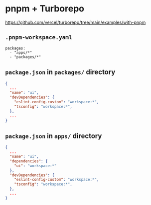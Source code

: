 # pnpm + Turborepo

https://github.com/vercel/turborepo/tree/main/examples/with-pnpm

## `.pnpm-workspace.yaml`

```
packages:
  - "apps/*"
  - "packages/*"
```

## `package.json` in `packages/` directory

```json
{
  ...
  "name": "ui",
  "devDependencies": {
    "eslint-config-custom": "workspace:*",
    "tsconfig": "workspace:*",
  },
  ...
}
```

## `package.json` in `apps/` directory

```json
{
  ...
  "name": "ui",
  "dependencies": {
    "ui": "workspace:*"
  },
  "devDependencies": {
    "eslint-config-custom": "workspace:*",
    "tsconfig": "workspace:*",
  },
  ...
}
```
